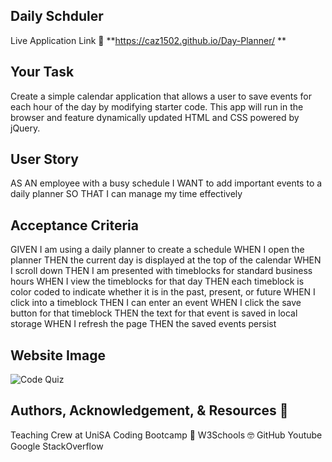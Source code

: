 ## Daily Schduler

Live Application Link 👀 **https://caz1502.github.io/Day-Planner/ **

## Your Task

Create a simple calendar application that allows a user to save events for each hour of the day by modifying starter code. This app will run in the browser and feature dynamically updated HTML and CSS powered by jQuery.

## User Story

AS AN employee with a busy schedule
I WANT to add important events to a daily planner
SO THAT I can manage my time effectively

## Acceptance Criteria

GIVEN I am using a daily planner to create a schedule
WHEN I open the planner
THEN the current day is displayed at the top of the calendar
WHEN I scroll down
THEN I am presented with timeblocks for standard business hours
WHEN I view the timeblocks for that day
THEN each timeblock is color coded to indicate whether it is in the past, present, or future
WHEN I click into a timeblock
THEN I can enter an event
WHEN I click the save button for that timeblock
THEN the text for that event is saved in local storage
WHEN I refresh the page
THEN the saved events persist

## Website Image
![Code Quiz](./assets/images/codequiz.png)

## Authors, Acknowledgement, & Resources 🤝
Teaching Crew at UniSA Coding Bootcamp 🎉
W3Schools 🤓
GitHub 
Youtube
Google
StackOverflow